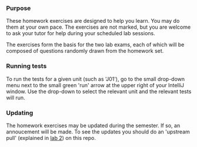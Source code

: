 ### Purpose

These homework exercises are designed to help you learn.   You may do them at
your own pace.   The exercises are not marked, but you are welcome to ask
your tutor for help during your scheduled lab sessions.

The exercises form the basis for the two lab exams, each of which will be
composed of questions randomly drawn from the homework set.

### Running tests

To run the tests for a given unit (such as 'J01'), go to the small drop-down
menu next to the small green 'run' arrow at the upper right of your IntelliJ
window.   Use the drop-down to select the relevant unit and the relevant tests
will run.

### Updating

The homework exercises may be updated during the semester.   If so, an annoucement
will be made.  To see the updates you should do an 'upstream pull' (explained in [lab 2](https://gitlab.cecs.anu.edu.au/comp1110/comp1110-labs/blob/master/src/comp1110/lab2/README.md#gitlab-task)) on this repo.
